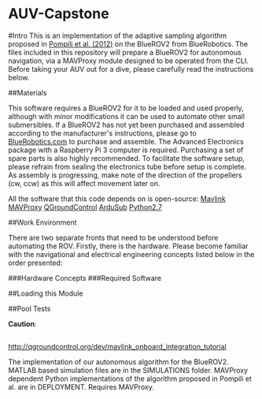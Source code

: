 # AUV-Capstone

#Intro
This is an implementation of the adaptive sampling algorithm proposed in [Pompili et al. (2012)](http://www.ece.rutgers.edu/~pompili/paper/05_paper29.pdf) on the BlueROV2 from BlueRobotics.
The files included in this repository will prepare a BlueROV2 for autonomous navigation, via a MAVProxy module designed to be operated from the CLI. Before taking your AUV out for a dive, please carefully read the instructions below.

##Materials

This software requires a BlueROV2 for it to be loaded and used properly, although with minor modifications it can be used to automate other small submersibles.
If a BlueROV2 has not yet been purchased and assembled according to the manufacturer's instructions, please go to
[BlueRobotics.com](http://bluerobotics.com/store/rov/bluerov2/) to purchase and assemble. The Advanced Electronics package with a Raspberry Pi 3 computer is required. Purchasing a set of spare parts is also highly recommended.
To facilitate the software setup, please refrain from sealing the electronics tube before setup is complete.
As assembly is progressing, make note of the direction of the propellers (cw, ccw) as this will affect movement later on.

All the software that this code depends on is open-source:
[Mavlink](http://qgroundcontrol.org/mavlink/start)
[MAVProxy](http://ardupilot.github.io/MAVProxy/html/getting_started/index.html)
[QGroundControl](http://qgroundcontrol.com/)
[ArduSub](https://www.ardusub.com/)
[Python2.7](https://www.python.org/downloads/)

##Work Environment

There are two separate fronts that need to be understood before automating the ROV. Firstly, there is the hardware.
Please become familiar with the navigational and electrical engineering concepts listed below in the order presented:

###Hardware Concepts
###Required Software

##Loading this Module

##Pool Tests

__Caution__:

##

http://qgroundcontrol.org/dev/mavlink_onboard_integration_tutorial

The implementation of our autonomous algorithm for the BlueROV2.
MATLAB based simulation files are in the SIMULATIONS folder.
MAVProxy dependent Python implementations of the algorithm proposed in Pompili et al. are in DEPLOYMENT.
Requires MAVProxy.
